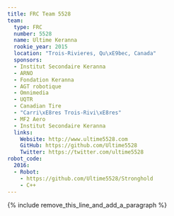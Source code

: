 ```yaml
---
title: FRC Team 5528
team:
  type: FRC
  number: 5528
  name: Ultime Keranna
  rookie_year: 2015
  location: "Trois-Rivieres, Qu\xE9bec, Canada"
  sponsors:
  - Institut Secondaire Keranna
  - ARNO
  - Fondation Keranna
  - AGT robotique
  - Omnimedia
  - UQTR
  - Canadian Tire
  - "Carri\xE8res Trois-Rivi\xE8res"
  - MF2 Aero
  - Institut Secondaire Keranna
  links:
    Website: http://www.ultime5528.com
    GitHub: https://github.com/Ultime5528
    Twitter: https://twitter.com/ultime5528
robot_code:
  2016:
  - Robot:
    - https://github.com/Ultime5528/Stronghold
    - C++
---
```


{% include remove_this_line_and_add_a_paragraph %}